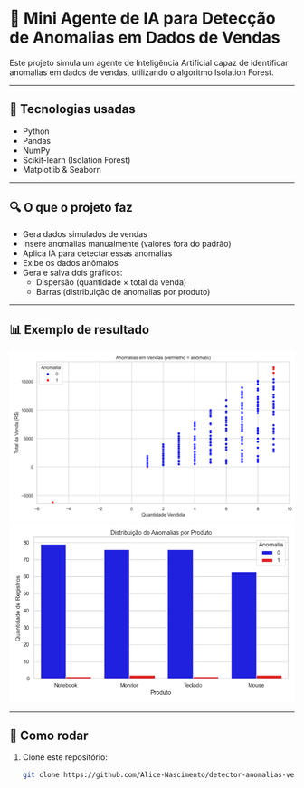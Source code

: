 # 🧠 Mini Agente de IA para Detecção de Anomalias em Dados de Vendas

Este projeto simula um agente de Inteligência Artificial capaz de identificar anomalias em dados de vendas, utilizando o algoritmo Isolation Forest.

---

## 🚀 Tecnologias usadas

- Python
- Pandas
- NumPy
- Scikit-learn (Isolation Forest)
- Matplotlib & Seaborn

---

## 🔍 O que o projeto faz

- Gera dados simulados de vendas
- Insere anomalias manualmente (valores fora do padrão)
- Aplica IA para detectar essas anomalias
- Exibe os dados anômalos
- Gera e salva dois gráficos:
  - Dispersão (quantidade × total da venda)
  - Barras (distribuição de anomalias por produto)

---

## 📊 Exemplo de resultado

![Gráfico de Dispersão](grafico_dispersao.png)
![Gráfico de Barras](grafico_barras.png)

---

## 🧪 Como rodar

1. Clone este repositório:
   ```bash
   git clone https://github.com/Alice-Nascimento/detector-anomalias-vendas.git